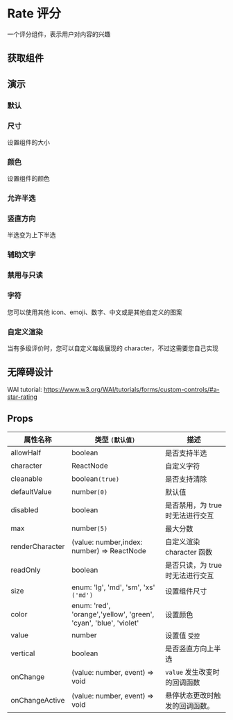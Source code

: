 # Rate 评分

一个评分组件，表示用户对内容的兴趣

## 获取组件

<!--{include:(components/rate/fragments/import.md)}-->

## 演示

### 默认

<!--{include:`basic.md`}}-->

### 尺寸

设置组件的大小

<!--{include:`size.md`}}-->

### 颜色

设置组件的颜色

<!--{include:`color.md`}}-->

### 允许半选

<!--{include:`half-select.md`}}-->

### 竖直方向

半选变为上下半选

<!--{include:`vertical.md`}}-->

### 辅助文字

<!--{include:`hover.md`}}-->

### 禁用与只读

<!--{include:`disabled.md`}}-->

### 字符

您可以使用其他 icon、emoji、数字、中文或是其他自定义的图案

<!--{include:`character.md`}}-->

### 自定义渲染

当有多级评价时，您可以自定义每级展现的 character，不过这需要您自己实现

<!--{include:`custom-character.md`}}-->

## 无障碍设计

WAI tutorial: https://www.w3.org/WAI/tutorials/forms/custom-controls/#a-star-rating

## Props

| 属性名称        | 类型 `(默认值)`                                                        | 描述                             |
| --------------- | ---------------------------------------------------------------------- | -------------------------------- |
| allowHalf       | boolean                                                                | 是否支持半选                     |
| character       | ReactNode                                                              | 自定义字符                       |
| cleanable       | boolean`(true)`                                                        | 是否支持清除                     |
| defaultValue    | number`(0)`                                                            | 默认值                           |
| disabled        | boolean                                                                | 是否禁用，为 true 时无法进行交互 |  |
| max             | number`(5)`                                                            | 最大分数                         |
| renderCharacter | (value: number,index: number) => ReactNode                             | 自定义渲染 character 函数        |
| readOnly        | boolean                                                                | 是否只读，为 true 时无法进行交互 |
| size            | enum: 'lg', 'md', 'sm', 'xs' `('md')`                                  | 设置组件尺寸                     |
| color           | enum: 'red', 'orange','yellow', 'green', <br/>'cyan', 'blue', 'violet' | 设置颜色                         |
| value           | number                                                                 | 设置值 `受控`                    |
| vertical        | boolean                                                                | 是否竖直方向上半选               |
| onChange        | (value: number, event) => void                                         | `value` 发生改变时的回调函数     |
| onChangeActive  | (value: number, event) => void                                         | 悬停状态更改时触发的回调函数。   |
